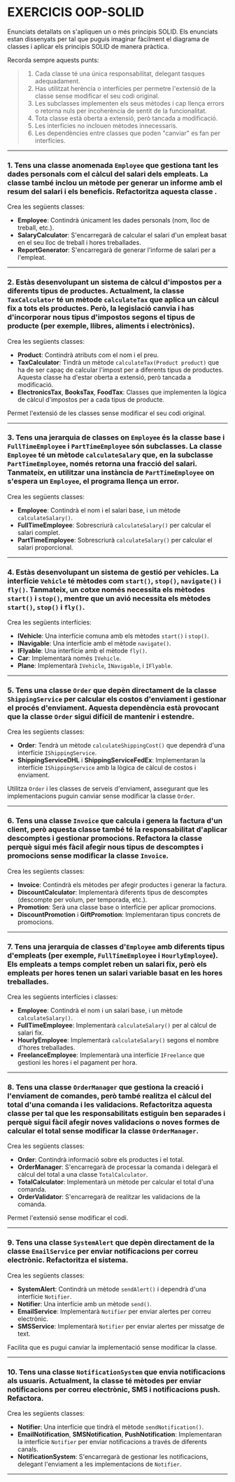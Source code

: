 # EXERCICIS OOP-SOLID
Enunciats detallats on s'apliquen un o més principis SOLID. Els enunciats estan dissenyats per tal que puguis imaginar fàcilment el diagrama de classes i aplicar els principis SOLID de manera pràctica.

Recorda sempre aquests punts:
> 1. Cada classe té una única responsabilitat, delegant tasques adequadament.
> 2. Has utilitzat herència o interfícies per permetre l'extensió de la classe sense modificar el seu codi original.
> 3. Les subclasses implementen els seus mètodes i cap llença errors o retorna nuls per incoherència de sentit de la funcionalitat.
> 4. Tota classe està oberta a extensió, però tancada a modificació.
> 5. Les interfícies no inclouen mètodes innecessaris.
> 6. Les dependències entre classes que poden "canviar" es fan per interfícies.

---

### 1. Tens una classe anomenada `Employee` que gestiona tant les dades personals com el càlcul del salari dels empleats. La classe també inclou un mètode per generar un informe amb el resum del salari i els beneficis. Refactoritza aquesta classe .  

   Crea les següents classes:
   - **Employee**: Contindrà únicament les dades personals (nom, lloc de treball, etc.).
   - **SalaryCalculator**: S'encarregarà de calcular el salari d'un empleat basat en el seu lloc de treball i hores treballades.
   - **ReportGenerator**: S'encarregarà de generar l'informe de salari per a l'empleat.

---

### 2. Estàs desenvolupant un sistema de càlcul d'impostos per a diferents tipus de productes. Actualment, la classe `TaxCalculator` té un mètode `calculateTax` que aplica un càlcul fix a tots els productes. Però, la legislació canvia i has d'incorporar nous tipus d'impostos segons el tipus de producte (per exemple, llibres, aliments i electrònics).  

   Crea les següents classes:
   - **Product**: Contindrà atributs com el nom i el preu.
   - **TaxCalculator**: Tindrà un mètode `calculateTax(Product product)` que ha de ser capaç de calcular l'impost per a diferents tipus de productes. Aquesta classe ha d'estar oberta a extensió, però tancada a modificació.
   - **ElectronicsTax**, **BooksTax**, **FoodTax**: Classes que implementen la lògica de càlcul d'impostos per a cada tipus de producte.

Permet l'extensió de les classes sense modificar el seu codi original.

---

### 3. Tens una jerarquia de classes on `Employee` és la classe base i `FullTimeEmployee` i `PartTimeEmployee` són subclasses. La classe `Employee` té un mètode `calculateSalary` que, en la subclasse `PartTimeEmployee`, només retorna una fracció del salari. Tanmateix, en utilitzar una instància de `PartTimeEmployee` on s'espera un `Employee`, el programa llença un error.  

   Crea les següents classes:
   - **Employee**: Contindrà el nom i el salari base, i un mètode `calculateSalary()`.
   - **FullTimeEmployee**: Sobrescriurà `calculateSalary()` per calcular el salari complet.
   - **PartTimeEmployee**: Sobrescriurà `calculateSalary()` per calcular el salari proporcional.

---

### 4. Estàs desenvolupant un sistema de gestió per vehicles. La interfície `Vehicle` té mètodes com `start()`, `stop()`, `navigate()` i `fly()`. Tanmateix, un cotxe només necessita els mètodes `start()` i `stop()`, mentre que un avió necessita els mètodes `start()`, `stop()` i `fly()`.  

   Crea les següents interfícies:
   - **IVehicle**: Una interfície comuna amb els mètodes `start()` i `stop()`.
   - **INavigable**: Una interfície amb el mètode `navigate()`.
   - **IFlyable**: Una interfície amb el mètode `fly()`.
   - **Car**: Implementarà només `IVehicle`.
   - **Plane**: Implementarà `IVehicle`, `INavigable`, i `IFlyable`.

---

### 5. Tens una classe `Order` que depèn directament de la classe `ShippingService` per calcular els costos d'enviament i gestionar el procés d'enviament. Aquesta dependència està provocant que la classe `Order` sigui difícil de mantenir i estendre.

   Crea les següents classes:
   - **Order**: Tendrà un mètode `calculateShippingCost()` que dependrà d'una interfície `IShippingService`.
   - **ShippingServiceDHL** i **ShippingServiceFedEx**: Implementaran la interfície `IShippingService` amb la lògica de càlcul de costos i enviament.

Utilitza `Order` i les classes de serveis d'enviament, assegurant que les implementacions puguin canviar sense modificar la classe `Order`.

---

### 6. Tens una classe `Invoice` que calcula i genera la factura d'un client, però aquesta classe també té la responsabilitat d'aplicar descomptes i gestionar promocions. Refactora la classe perquè sigui més fàcil afegir nous tipus de descomptes i promocions sense modificar la classe `Invoice`.  

   Crea les següents classes:
   - **Invoice**: Contindrà els mètodes per afegir productes i generar la factura.
   - **DiscountCalculator**: Implementarà diferents tipus de descomptes (descompte per volum, per temporada, etc.).
   - **Promotion**: Serà una classe base o interfície per aplicar promocions.
   - **DiscountPromotion** i **GiftPromotion**: Implementaran tipus concrets de promocions.

---

### 7. Tens una jerarquia de classes d'`Employee` amb diferents tipus d'empleats (per exemple, `FullTimeEmployee` i `HourlyEmployee`). Els empleats a temps complet reben un salari fix, però els empleats per hores tenen un salari variable basat en les hores treballades. 

   Crea les següents interfícies i classes:
   - **Employee**: Contindrà el nom i un salari base, i un mètode `calculateSalary()`.
   - **FullTimeEmployee**: Implementarà `calculateSalary()` per al càlcul de salari fix.
   - **HourlyEmployee**: Implementarà `calculateSalary()` segons el nombre d'hores treballades.
   - **FreelanceEmployee**: Implementarà una interfície `IFreelance` que gestioni les hores i el pagament per hora.

---

### 8. Tens una classe `OrderManager` que gestiona la creació i l'enviament de comandes, però també realitza el càlcul del total d'una comanda i les validacions. Refactoritza aquesta classe per tal que les responsabilitats estiguin ben separades i perquè sigui fàcil afegir noves validacions o noves formes de calcular el total sense modificar la classe `OrderManager`.

   Crea les següents classes:
   - **Order**: Contindrà informació sobre els productes i el total.
   - **OrderManager**: S'encarregarà de processar la comanda i delegarà el càlcul del total a una classe `TotalCalculator`.
   - **TotalCalculator**: Implementarà un mètode per calcular el total d'una comanda.
   - **OrderValidator**: S'encarregarà de realitzar les validacions de la comanda.

Permet l'extensió sense modificar el codi.

---

### 9. Tens una classe `SystemAlert` que depèn directament de la classe `EmailService` per enviar notificacions per correu electrònic. Refactoritza el sistema.

   Crea les següents classes:
   - **SystemAlert**: Contindrà un mètode `sendAlert()` i dependrà d'una interfície `Notifier`.
   - **Notifier**: Una interfície amb un mètode `send()`.
   - **EmailService**: Implementarà `Notifier` per enviar alertes per correu electrònic.
   - **SMSService**: Implementarà `Notifier` per enviar alertes per missatge de text.

Facilita que es pugui canviar la implementació sense modificar la classe.

---

### 10. Tens una classe `NotificationSystem` que envia notificacions als usuaris. Actualment, la classe té mètodes per enviar notificacions per correu electrònic, SMS i notificacions push. Refactora.

   Crea les següents classes:
   - **Notifier**: Una interfície que tindrà el mètode `sendNotification()`.
   - **EmailNotification**, **SMSNotification**, **PushNotification**: Implementaran la interfície `Notifier` per enviar notificacions a través de diferents canals.
   - **NotificationSystem**: S'encarregarà de gestionar les notificacions, delegant l'enviament a les implementacions de `Notifier`.

---
